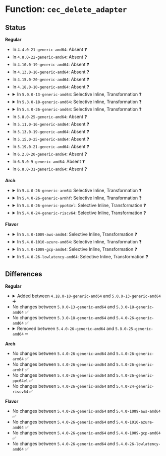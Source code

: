# Function: <code>cec_delete_adapter</code>

## Status
<b>Regular</b>
<ul>
<li>
In <code>4.4.0-21-generic-amd64</code>: Absent ❓
</li>
<li>
In <code>4.8.0-22-generic-amd64</code>: Absent ❓
</li>
<li>
In <code>4.10.0-19-generic-amd64</code>: Absent ❓
</li>
<li>
In <code>4.13.0-16-generic-amd64</code>: Absent ❓
</li>
<li>
In <code>4.15.0-20-generic-amd64</code>: Absent ❓
</li>
<li>
In <code>4.18.0-10-generic-amd64</code>: Absent ❓
</li>
<li>
<details>
<summary>In <code>5.0.0-13-generic-amd64</code>: Selective Inline, Transformation ❓</summary>

```c
void cec_delete_adapter(struct cec_adapter * adap)
```

```json
{
  "name": "cec_delete_adapter",
  "collision_type": "Unique Global",
  "inline_type": "Selective",
  "funcs": [
    {
      "addr": 18446744071587248021,
      "name": "cec_delete_adapter",
      "external": true,
      "loc": "drivers/media/cec/cec-core.c:424",
      "file": "drivers/media/cec/cec-core.c",
      "inline": "not declared, inlined",
      "caller_inline": [
        "drivers/media/cec/cec-core.c:cec_devnode_release"
      ],
      "caller_func": [
        "drivers/media/cec/cec-core.c:cec_devnode_release"
      ]
    }
  ],
  "symbols": [
    {
      "addr": 18446744071587247856,
      "name": "cec_delete_adapter.part.4",
      "section": ".text",
      "bind": "STB_LOCAL",
      "size": 77
    },
    {
      "addr": 18446744071587247936,
      "name": "cec_delete_adapter",
      "section": ".text",
      "bind": "STB_GLOBAL",
      "size": 31
    }
  ]
}
```
</details>
</li>
<li>
<details>
<summary>In <code>5.3.0-18-generic-amd64</code>: Selective Inline, Transformation ❓</summary>

```c
void cec_delete_adapter(struct cec_adapter * adap)
```

```json
{
  "name": "cec_delete_adapter",
  "collision_type": "Unique Global",
  "inline_type": "Selective",
  "funcs": [
    {
      "addr": 18446744071587516005,
      "name": "cec_delete_adapter",
      "external": true,
      "loc": "drivers/media/cec/cec-core.c:431",
      "file": "drivers/media/cec/cec-core.c",
      "inline": "not declared, inlined",
      "caller_inline": [
        "drivers/media/cec/cec-core.c:cec_devnode_release"
      ],
      "caller_func": [
        "drivers/media/cec/cec-core.c:cec_devnode_release"
      ]
    }
  ],
  "symbols": [
    {
      "addr": 18446744071587514704,
      "name": "cec_delete_adapter.part.0",
      "section": ".text",
      "bind": "STB_LOCAL",
      "size": 81
    },
    {
      "addr": 18446744071587514800,
      "name": "cec_delete_adapter",
      "section": ".text",
      "bind": "STB_GLOBAL",
      "size": 31
    }
  ]
}
```
</details>
</li>
<li>
<details>
<summary>In <code>5.4.0-26-generic-amd64</code>: Selective Inline, Transformation ❓</summary>

```c
void cec_delete_adapter(struct cec_adapter * adap)
```

```json
{
  "name": "cec_delete_adapter",
  "collision_type": "Unique Global",
  "inline_type": "Selective",
  "funcs": [
    {
      "addr": 18446744071587719109,
      "name": "cec_delete_adapter",
      "external": true,
      "loc": "drivers/media/cec/cec-core.c:431",
      "file": "drivers/media/cec/cec-core.c",
      "inline": "not declared, inlined",
      "caller_inline": [
        "drivers/media/cec/cec-core.c:cec_devnode_release"
      ],
      "caller_func": [
        "drivers/media/cec/cec-core.c:cec_devnode_release"
      ]
    }
  ],
  "symbols": [
    {
      "addr": 18446744071587717760,
      "name": "cec_delete_adapter.part.0",
      "section": ".text",
      "bind": "STB_LOCAL",
      "size": 81
    },
    {
      "addr": 18446744071587717856,
      "name": "cec_delete_adapter",
      "section": ".text",
      "bind": "STB_GLOBAL",
      "size": 31
    }
  ]
}
```
</details>
</li>
<li>
In <code>5.8.0-25-generic-amd64</code>: Absent ❓
</li>
<li>
In <code>5.11.0-16-generic-amd64</code>: Absent ❓
</li>
<li>
In <code>5.13.0-19-generic-amd64</code>: Absent ❓
</li>
<li>
In <code>5.15.0-25-generic-amd64</code>: Absent ❓
</li>
<li>
In <code>5.19.0-21-generic-amd64</code>: Absent ❓
</li>
<li>
In <code>6.2.0-20-generic-amd64</code>: Absent ❓
</li>
<li>
In <code>6.5.0-9-generic-amd64</code>: Absent ❓
</li>
<li>
In <code>6.8.0-31-generic-amd64</code>: Absent ❓
</li>
</ul>
<b>Arch</b>
<ul>
<li>
<details>
<summary>In <code>5.4.0-26-generic-arm64</code>: Selective Inline, Transformation ❓</summary>

```c
void cec_delete_adapter(struct cec_adapter * adap)
```

```json
{
  "name": "cec_delete_adapter",
  "collision_type": "Unique Global",
  "inline_type": "Selective",
  "funcs": [
    {
      "addr": 18446603336500896060,
      "name": "cec_delete_adapter",
      "external": true,
      "loc": "drivers/media/cec/cec-core.c:431",
      "file": "drivers/media/cec/cec-core.c",
      "inline": "not declared, inlined",
      "caller_inline": [
        "drivers/media/cec/cec-core.c:cec_devnode_release"
      ],
      "caller_func": [
        "drivers/media/cec/cec-core.c:cec_devnode_release"
      ]
    }
  ],
  "symbols": [
    {
      "addr": 18446603336500895040,
      "name": "cec_delete_adapter.part.0",
      "section": ".text",
      "bind": "STB_LOCAL",
      "size": 84
    },
    {
      "addr": 18446603336500895128,
      "name": "cec_delete_adapter",
      "section": ".text",
      "bind": "STB_GLOBAL",
      "size": 56
    }
  ]
}
```
</details>
</li>
<li>
<details>
<summary>In <code>5.4.0-26-generic-armhf</code>: Selective Inline, Transformation ❓</summary>

```c
void cec_delete_adapter(struct cec_adapter * adap)
```

```json
{
  "name": "cec_delete_adapter",
  "collision_type": "Unique Global",
  "inline_type": "Selective",
  "funcs": [
    {
      "addr": 3233414888,
      "name": "cec_delete_adapter",
      "external": true,
      "loc": "drivers/media/cec/cec-core.c:431",
      "file": "drivers/media/cec/cec-core.c",
      "inline": "not declared, inlined",
      "caller_inline": [
        "drivers/media/cec/cec-core.c:cec_devnode_release"
      ],
      "caller_func": [
        "drivers/media/cec/cec-core.c:cec_devnode_release"
      ]
    }
  ],
  "symbols": [
    {
      "addr": 3233414708,
      "name": "cec_delete_adapter.part.0",
      "section": ".text",
      "bind": "STB_LOCAL",
      "size": 84
    },
    {
      "addr": 3233414792,
      "name": "cec_delete_adapter",
      "section": ".text",
      "bind": "STB_GLOBAL",
      "size": 44
    }
  ]
}
```
</details>
</li>
<li>
<details>
<summary>In <code>5.4.0-26-generic-ppc64el</code>: Selective Inline, Transformation ❓</summary>

```c
void cec_delete_adapter(struct cec_adapter * adap)
```

```json
{
  "name": "cec_delete_adapter",
  "collision_type": "Unique Global",
  "inline_type": "Selective",
  "funcs": [
    {
      "addr": 13835058055294350356,
      "name": "cec_delete_adapter",
      "external": true,
      "loc": "drivers/media/cec/cec-core.c:431",
      "file": "drivers/media/cec/cec-core.c",
      "inline": "not declared, inlined",
      "caller_inline": [
        "drivers/media/cec/cec-core.c:cec_devnode_release"
      ],
      "caller_func": [
        "drivers/media/cec/cec-core.c:cec_devnode_release"
      ]
    }
  ],
  "symbols": [
    {
      "addr": 13835058055294350032,
      "name": "cec_delete_adapter.part.0",
      "section": ".text",
      "bind": "STB_LOCAL",
      "size": 136
    },
    {
      "addr": 13835058055294350176,
      "name": "cec_delete_adapter",
      "section": ".text",
      "bind": "STB_GLOBAL",
      "size": 40
    }
  ]
}
```
</details>
</li>
<li>
<details>
<summary>In <code>5.4.0-24-generic-riscv64</code>: Selective Inline, Transformation ❓</summary>

```c
void cec_delete_adapter(struct cec_adapter * adap)
```

```json
{
  "name": "cec_delete_adapter",
  "collision_type": "Unique Global",
  "inline_type": "Selective",
  "funcs": [
    {
      "addr": 18446743936277674918,
      "name": "cec_delete_adapter",
      "external": true,
      "loc": "drivers/media/cec/cec-core.c:431",
      "file": "drivers/media/cec/cec-core.c",
      "inline": "not declared, inlined",
      "caller_inline": [
        "drivers/media/cec/cec-core.c:cec_devnode_release"
      ],
      "caller_func": [
        "drivers/media/cec/cec-core.c:cec_devnode_release"
      ]
    }
  ],
  "symbols": [
    {
      "addr": 18446743936277674680,
      "name": "cec_delete_adapter.part.0",
      "section": ".text",
      "bind": "STB_LOCAL",
      "size": 80
    },
    {
      "addr": 18446743936277674760,
      "name": "cec_delete_adapter",
      "section": ".text",
      "bind": "STB_GLOBAL",
      "size": 50
    }
  ]
}
```
</details>
</li>
</ul>
<b>Flavor</b>
<ul>
<li>
<details>
<summary>In <code>5.4.0-1009-aws-amd64</code>: Selective Inline, Transformation ❓</summary>

```c
void cec_delete_adapter(struct cec_adapter * adap)
```

```json
{
  "name": "cec_delete_adapter",
  "collision_type": "Unique Global",
  "inline_type": "Selective",
  "funcs": [
    {
      "addr": 18446744071587360053,
      "name": "cec_delete_adapter",
      "external": true,
      "loc": "drivers/media/cec/cec-core.c:431",
      "file": "drivers/media/cec/cec-core.c",
      "inline": "not declared, inlined",
      "caller_inline": [
        "drivers/media/cec/cec-core.c:cec_devnode_release"
      ],
      "caller_func": [
        "drivers/media/cec/cec-core.c:cec_devnode_release"
      ]
    }
  ],
  "symbols": [
    {
      "addr": 18446744071587358704,
      "name": "cec_delete_adapter.part.0",
      "section": ".text",
      "bind": "STB_LOCAL",
      "size": 81
    },
    {
      "addr": 18446744071587358800,
      "name": "cec_delete_adapter",
      "section": ".text",
      "bind": "STB_GLOBAL",
      "size": 31
    }
  ]
}
```
</details>
</li>
<li>
<details>
<summary>In <code>5.4.0-1010-azure-amd64</code>: Selective Inline, Transformation ❓</summary>

```c
void cec_delete_adapter(struct cec_adapter * adap)
```

```json
{
  "name": "cec_delete_adapter",
  "collision_type": "Unique Global",
  "inline_type": "Selective",
  "funcs": [
    {
      "addr": 18446744071587128277,
      "name": "cec_delete_adapter",
      "external": true,
      "loc": "drivers/media/cec/cec-core.c:431",
      "file": "drivers/media/cec/cec-core.c",
      "inline": "not declared, inlined",
      "caller_inline": [
        "drivers/media/cec/cec-core.c:cec_devnode_release"
      ],
      "caller_func": [
        "drivers/media/cec/cec-core.c:cec_devnode_release"
      ]
    }
  ],
  "symbols": [
    {
      "addr": 18446744071587126928,
      "name": "cec_delete_adapter.part.0",
      "section": ".text",
      "bind": "STB_LOCAL",
      "size": 81
    },
    {
      "addr": 18446744071587127024,
      "name": "cec_delete_adapter",
      "section": ".text",
      "bind": "STB_GLOBAL",
      "size": 31
    }
  ]
}
```
</details>
</li>
<li>
<details>
<summary>In <code>5.4.0-1009-gcp-amd64</code>: Selective Inline, Transformation ❓</summary>

```c
void cec_delete_adapter(struct cec_adapter * adap)
```

```json
{
  "name": "cec_delete_adapter",
  "collision_type": "Unique Global",
  "inline_type": "Selective",
  "funcs": [
    {
      "addr": 18446744071587675253,
      "name": "cec_delete_adapter",
      "external": true,
      "loc": "drivers/media/cec/cec-core.c:431",
      "file": "drivers/media/cec/cec-core.c",
      "inline": "not declared, inlined",
      "caller_inline": [
        "drivers/media/cec/cec-core.c:cec_devnode_release"
      ],
      "caller_func": [
        "drivers/media/cec/cec-core.c:cec_devnode_release"
      ]
    }
  ],
  "symbols": [
    {
      "addr": 18446744071587673904,
      "name": "cec_delete_adapter.part.0",
      "section": ".text",
      "bind": "STB_LOCAL",
      "size": 81
    },
    {
      "addr": 18446744071587674000,
      "name": "cec_delete_adapter",
      "section": ".text",
      "bind": "STB_GLOBAL",
      "size": 31
    }
  ]
}
```
</details>
</li>
<li>
<details>
<summary>In <code>5.4.0-26-lowlatency-amd64</code>: Selective Inline, Transformation ❓</summary>

```c
void cec_delete_adapter(struct cec_adapter * adap)
```

```json
{
  "name": "cec_delete_adapter",
  "collision_type": "Unique Global",
  "inline_type": "Selective",
  "funcs": [
    {
      "addr": 18446744071587781637,
      "name": "cec_delete_adapter",
      "external": true,
      "loc": "drivers/media/cec/cec-core.c:431",
      "file": "drivers/media/cec/cec-core.c",
      "inline": "not declared, inlined",
      "caller_inline": [
        "drivers/media/cec/cec-core.c:cec_devnode_release"
      ],
      "caller_func": [
        "drivers/media/cec/cec-core.c:cec_devnode_release"
      ]
    }
  ],
  "symbols": [
    {
      "addr": 18446744071587780288,
      "name": "cec_delete_adapter.part.0",
      "section": ".text",
      "bind": "STB_LOCAL",
      "size": 81
    },
    {
      "addr": 18446744071587780384,
      "name": "cec_delete_adapter",
      "section": ".text",
      "bind": "STB_GLOBAL",
      "size": 31
    }
  ]
}
```
</details>
</li>
</ul>

## Differences
<b>Regular</b>
<ul>
<li>
<details>
<summary>Added between <code>4.18.0-10-generic-amd64</code> and <code>5.0.0-13-generic-amd64</code> ➕</summary>

```c
void cec_delete_adapter(struct cec_adapter * adap)
```
</details>
</li>
<li>
No changes between <code>5.0.0-13-generic-amd64</code> and <code>5.3.0-18-generic-amd64</code> ✅
</li>
<li>
No changes between <code>5.3.0-18-generic-amd64</code> and <code>5.4.0-26-generic-amd64</code> ✅
</li>
<li>
<details>
<summary>Removed between <code>5.4.0-26-generic-amd64</code> and <code>5.8.0-25-generic-amd64</code> ➖</summary>

```c
void cec_delete_adapter(struct cec_adapter * adap)
```
</details>
</li>
</ul>
<b>Arch</b>
<ul>
<li>
No changes between <code>5.4.0-26-generic-amd64</code> and <code>5.4.0-26-generic-arm64</code> ✅
</li>
<li>
No changes between <code>5.4.0-26-generic-amd64</code> and <code>5.4.0-26-generic-armhf</code> ✅
</li>
<li>
No changes between <code>5.4.0-26-generic-amd64</code> and <code>5.4.0-26-generic-ppc64el</code> ✅
</li>
<li>
No changes between <code>5.4.0-26-generic-amd64</code> and <code>5.4.0-24-generic-riscv64</code> ✅
</li>
</ul>
<b>Flavor</b>
<ul>
<li>
No changes between <code>5.4.0-26-generic-amd64</code> and <code>5.4.0-1009-aws-amd64</code> ✅
</li>
<li>
No changes between <code>5.4.0-26-generic-amd64</code> and <code>5.4.0-1010-azure-amd64</code> ✅
</li>
<li>
No changes between <code>5.4.0-26-generic-amd64</code> and <code>5.4.0-1009-gcp-amd64</code> ✅
</li>
<li>
No changes between <code>5.4.0-26-generic-amd64</code> and <code>5.4.0-26-lowlatency-amd64</code> ✅
</li>
</ul>
